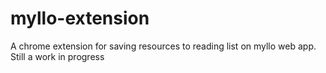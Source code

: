 # myllo-extension
A chrome extension for saving resources to reading list on myllo web app.
Still a work in progress
